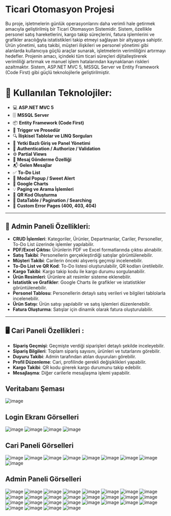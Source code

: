 # Ticari Otomasyon Projesi

Bu proje, işletmelerin günlük operasyonlarını daha verimli hale getirmek amacıyla geliştirilmiş bir Ticari Otomasyon Sistemidir. Sistem, özellikle personel satış hareketlerini, kargo takip süreçlerini, fatura işlemlerini ve grafikler aracılığıyla istatistikleri takip etmeyi sağlayan bir altyapıya sahiptir. Ürün yönetimi, satış takibi, müşteri ilişkileri ve personel yönetimi gibi alanlarda kullanıcıya güçlü araçlar sunarak, işletmelerin verimliliğini artırmayı hedefler.
Projenin amacı, içindeki tüm ticari süreçleri dijitalleştirerek verimliliği artırmak ve manuel işlem hatalarından kaynaklanan riskleri azaltmaktır. Sistem, ASP.NET MVC 5, MSSQL Server ve Entity Framework (Code First) gibi güçlü teknolojilerle geliştirilmiştir.


# 🚀 Kullanılan Teknolojiler:
- 💻 **ASP.NET MVC 5**
- 🗄️ **MSSQL Server**
- 📦 **Entity Framework (Code First)**
- 🎡 **Trigger ve Prosedür**
- 🔍 **İlişkisel Tablolar ve LINQ Sorguları**
- 🔐 **Yetki Bazlı Giriş ve Panel Yönetimi**
- 🔑 **Authentication / Authorize / Validation**
- ⚙️ **Partial Views**
- 📩 **Mesaj Gönderme Özelliği**
- 📬 **Gelen Mesajlar**
- ✅ **To-Do List**
- 🔋 **Modal Popup / Sweet Alert**
- 🎑 **Google Charts**
- 💡 **Paging ve Arama İşlemleri**
- 🔌 **QR Kod Oluşturma**
- 🎀 **DataTable / Pagination / Searching**
- 🍁 **Custom Error Pages (400, 403, 404)**

---

## 🔑 Admin Paneli Özellikleri:
- **CRUD İşlemleri**: Kategoriler, Ürünler, Departmanlar, Cariler, Personeller, To-Do List üzerinde işlemler yapılabilir.
- **PDF/Excel Çıktısı**: Ürünlerin PDF ve Excel formatlarında çıktısı alınabilir.
- **Satış Takibi**: Personellerin gerçekleştirdiği satışlar görüntülenebilir.
- **Müşteri Takibi**: Carilerin önceki alışveriş geçmişi incelenebilir.
- **To-Do List ve QR Kod**: To-Do listesi oluşturulabilir, QR kodları üretilebilir.
- **Kargo Takibi**: Kargo takip kodu ile kargo durumu sorgulanabilir.
- **Ürün Resimleri**: Ürünlere ait resimler sisteme eklenebilir.
- **İstatistik ve Grafikler**: Google Charts ile grafikler ve istatistikler görüntülenebilir.
- **Personel Tablosu**: Personellerin detaylı satış verileri ve bilgileri tablolarla incelenebilir.
- **Ürün Satışı**: Ürün satışı yapılabilir ve satış işlemleri düzenlenebilir.
- **Fatura Oluşturma**: Satışlar için dinamik olarak fatura oluşturulabilir.

---

## 🖥️ Cari Paneli Özellikleri :
- **Sipariş Geçmişi**: Geçmişte verdiği siparişleri detaylı şekilde inceleyebilir.
- **Sipariş Bilgileri**: Toplam sipariş sayısını, ürünleri ve tutarlarını görebilir.
- **Duyuru Takibi**: Admin tarafından atılan duyuruları görebilir.
- **Profil Düzenleme**: Cari, profilinde gerekli değişiklikleri yapabilir.
- **Kargo Takibi**: QR kodu girerek kargo durumunu takip edebilir.
- **Mesajlaşma**: Diğer carilerle mesajlaşma işlemi yapabilir.

## Veritabanı Şeması
![image](https://github.com/user-attachments/assets/aa898906-148e-470b-a0ca-17fe5ef3b550)

## Login Ekranı Görselleri
![image](https://github.com/user-attachments/assets/24f78958-cb2a-4ec7-a9d2-8e414c1e10eb)
![image](https://github.com/user-attachments/assets/14c839d1-54d4-4cbb-aab1-b445dacc10d0)
![image](https://github.com/user-attachments/assets/db0c8e41-994e-4e66-ac84-3bc6765b8188)
![image](https://github.com/user-attachments/assets/fcdbcc11-f44d-4c81-9b60-8e25a86b728e)

## Cari Paneli Görselleri
![image](https://github.com/user-attachments/assets/b34d2ca3-850a-4a75-81f8-0c03d53c1d6f)
![image](https://github.com/user-attachments/assets/54281dea-3b9e-44bf-9f52-5c9c8e5cdf66)
![image](https://github.com/user-attachments/assets/d9c8b2fb-4629-4430-a2c8-d3f250b0ed91)
![image](https://github.com/user-attachments/assets/214d0902-5e66-45b8-bd24-20dea7a6c21d)
![image](https://github.com/user-attachments/assets/d66184cf-e80a-4b57-a7d9-f3da88165335)
![image](https://github.com/user-attachments/assets/f9f7dc83-1421-41bc-942a-97bdd8eebe99)
![image](https://github.com/user-attachments/assets/e95c1fd5-45a3-4eaf-8de4-1fc9b0cb8e81)
![image](https://github.com/user-attachments/assets/7066a483-e1a7-4a35-8217-e4dc4d6cafa1)
![image](https://github.com/user-attachments/assets/39d927d3-744a-4a82-807e-4fc4ed4d6257)

## Admin Paneli Görselleri
![image](https://github.com/user-attachments/assets/350be298-6e71-4d61-947d-5dbd7a49a794)
![image](https://github.com/user-attachments/assets/20234b38-1292-4569-8a7a-6b8d2b7969d2)
![image](https://github.com/user-attachments/assets/9668a88e-f682-41bf-966d-835a53479b45)
![image](https://github.com/user-attachments/assets/485ddce2-8192-410a-b9d9-0de905afe40a)
![image](https://github.com/user-attachments/assets/91a0edfc-a2fe-4a2a-8c19-2a2865332f46)
![image](https://github.com/user-attachments/assets/1e3c44f7-f340-4ea3-9353-1da29f59acdd)
![image](https://github.com/user-attachments/assets/92aa5ee3-cf8d-4174-965c-e389f628e91a)
![image](https://github.com/user-attachments/assets/dc3a6d93-2013-475d-b8b6-c0e0ad165d59)
![image](https://github.com/user-attachments/assets/7c2b3824-5579-4ee5-810b-67bc07a86ffb)
![image](https://github.com/user-attachments/assets/57850895-2ad9-4cd7-b6a1-c5f9dbb19e4a)
![image](https://github.com/user-attachments/assets/3bce291c-2afa-457f-accf-e0977f3c9b17)
![image](https://github.com/user-attachments/assets/595fe340-3867-4af0-9211-0e878745725b)
![image](https://github.com/user-attachments/assets/504f6322-1685-48fa-acdc-f766fee532ad)
![image](https://github.com/user-attachments/assets/2e72a820-f40b-4b8d-a4f1-ced112dd9984)
![image](https://github.com/user-attachments/assets/8deb0be9-19b6-4502-9fed-8d08fd7bc170)
![image](https://github.com/user-attachments/assets/427d8001-42cc-47ff-aca0-4ec14ad6f3f0)
![image](https://github.com/user-attachments/assets/8c2f613e-afcf-4ceb-b246-04d3d0661deb)
![image](https://github.com/user-attachments/assets/7b7aaf68-af7a-4bec-8fa5-622b11a67ec8)
![image](https://github.com/user-attachments/assets/8799cf67-ff86-413a-9811-b11446576223)
![image](https://github.com/user-attachments/assets/3b9a6ec1-926a-4fc9-9ff2-389ddb729833)
![image](https://github.com/user-attachments/assets/7bfdd417-a628-4053-8702-50c56d915c26)
![image](https://github.com/user-attachments/assets/edd6315f-7596-4b63-9ff5-12c7b15ecf2b)
![image](https://github.com/user-attachments/assets/063a574d-1ef0-4376-affe-d2e8cc94f1b6)
![image](https://github.com/user-attachments/assets/37dca4b9-e1e7-4e66-bd97-c543463ef01d)
![image](https://github.com/user-attachments/assets/35998d12-dc8e-4d55-85ce-4df9964dc585)
![image](https://github.com/user-attachments/assets/fface605-6ba3-4e70-82f7-cb34236c6020)
![image](https://github.com/user-attachments/assets/61291df9-c97e-4bb0-9380-f96879bb8df4)
![image](https://github.com/user-attachments/assets/0b4a5ccd-7fae-4ff0-a6d0-00ada62c10ce)
































